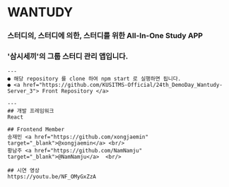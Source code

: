 # WANTUDY

### 스터디의, 스터디에 의한, 스터디를 위한 All-In-One Study APP
### '삼시세끼'의 그룹 스터디 관리 앱입니다.
    

```
---
● 해당 repository 를 clone 하여 npm start 로 실행하면 됩니다.
● <a href="https://github.com/KUSITMS-Official/24th_DemoDay_Wantudy-Server_3"> Front Repository </a>

---
## 개발 프레임워크
React

## Frontend Member
송재민 <a href="https://github.com/xongjaemin" target="_blank">@xongjaemin</a> <br/>
황남주 <a href="https://github.com/NamNamju" target="_blank">@NamNamju</a>  <br/>

## 시연 영상
https://youtu.be/NF_OMyGxZzA
